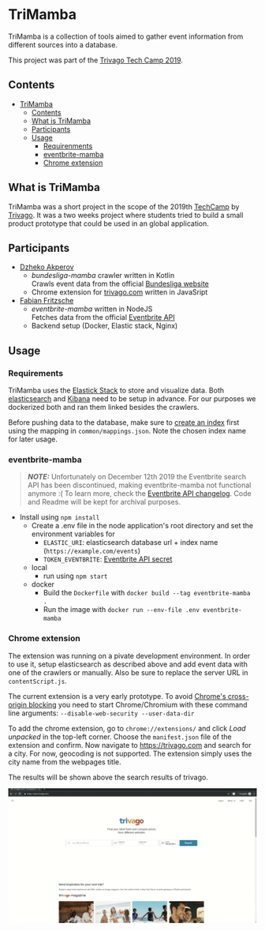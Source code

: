 # TriMamba

TriMamba is a collection of tools aimed to gather event information from different sources into a database.

This project was part of the [Trivago Tech Camp 2019](https://techcamp.trivago.com/).

## Contents

- [TriMamba](#trimamba)
  - [Contents](#contents)
  - [What is TriMamba](#what-is-trimamba)
  - [Participants](#participants)
  - [Usage](#usage)
    - [Requirenments](#requirenments)
    - [eventbrite-mamba](#eventbrite-mamba)
    - [Chrome extension](#chrome-extension)

## What is TriMamba

TriMamba was a short project in the scope of the 2019th [TechCamp](https://techcamp.trivago.com/) by [Trivago](https://company.trivago.com/). It was a two weeks project where students tried to build a small product prototype that could be used in an global application.

## Participants

- [Dzheko Akperov](https://github.com/dzh17)
  - _bundesliga-mamba_ crawler written in Kotlin  
    Crawls event data from the official [Bundesliga website](https://www.bundesliga.com/de/bundesliga/spieltag)
  - Chrome extension for [trivago.com](https://trivago.com) written in JavaSript
- [Fabian Fritzsche](https://github.com/salzian)
  - _eventbrite-mamba_ written in NodeJS  
    Fetches data from the official [Eventbrite API](https://www.eventbrite.com/platform/api)
  - Backend setup (Docker, Elastic stack, Nginx)

## Usage

### Requirements

TriMamba uses the [Elastick Stack](https://www.elastic.co/products/) to store and visualize data. Both [elasticsearch](https://www.elastic.co/products/elasticsearch) and [Kibana](https://www.elastic.co/products/kibana) need to be setup in advance. For our purposes we dockerized both and ran them linked besides the crawlers.

Before pushing data to the database, make sure to [create an index](https://www.elastic.co/guide/en/elasticsearch/reference/current/mapping.html) first using the mapping in `common/mappings.json`. Note the chosen index name for later usage.

### eventbrite-mamba

> ***NOTE:*** Unfortunately on December 12th 2019 the Eventbrite search API has been discontinued, making eventbrite-mamba not functional anymore :( To learn more, check the [Eventbrite API changelog](https://www.eventbrite.com/platform/docs/changelog). Code and Readme will be kept for archival purposes.

- Install using `npm install`
  - Create a .env file in the node application's root directory and set the environment variables for
    - `ELASTIC_URI`: elasticsearch database url + index name (`https://example.com/events`)
    - `TOKEN_EVENTBRITE`: [Eventbrite API secret](https://www.eventbrite.com/platform)
  - local
    - run using `npm start`
  - docker
    - Build the `Dockerfile` with `docker build --tag eventbrite-mamba .`
    - Run the image with `docker run --env-file .env eventbrite-mamba`

### Chrome extension

The extension was running on a pivate development environment. In order to use it, setup elasticsearch as described above and add event data with one of the crawlers or manually. Also be sure to replace the server URL in `contentScript.js`.

The current extension is a very early prototype. To avoid [Chrome's cross-origin blocking](https://www.chromium.org/Home/chromium-security/extension-content-script-fetches) you need to start Chrome/Chromium with these command line arguments: `--disable-web-security --user-data-dir`

To add the chrome extension, go to `chrome://extensions/` and click *Load unpacked* in the top-left corner. Choose the `manifest.json` file of the extension and confirm. Now navigate to <https://trivago.com> and search for a city. For now, geocoding is not supported. The extension simply uses the city name from the webpages title. 

The results will be shown above the search results of trivago.

![Video demonstration of the chrome extension](.github/extension-demo.gif)
